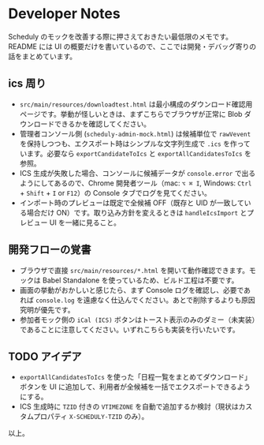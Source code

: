 # Developer Notes

Scheduly のモックを改善する際に押さえておきたい最低限のメモです。README には UI の概要だけを書いているので、ここでは開発・デバッグ寄りの話をまとめています。

## ics 周り

- `src/main/resources/downloadtest.html` は最小構成のダウンロード確認用ページです。挙動が怪しいときは、まずこちらでブラウザが正常に Blob ダウンロードできるかを確認してください。
- 管理者コンソール側 (`scheduly-admin-mock.html`) は候補単位で `rawVevent` を保持しつつも、エクスポート時はシンプルな文字列生成で `.ics` を作っています。必要なら `exportCandidateToIcs` と `exportAllCandidatesToIcs` を参照。
- ICS 生成が失敗した場合、コンソールに候補データが `console.error` で出るようにしてあるので、Chrome 開発者ツール（mac: `⌥ ⌘ I`, Windows: `Ctrl` + `Shift` + `I` or `F12`）の Console タブでログを見てください。
- インポート時のプレビューは既定で全候補 OFF（既存と UID が一致している場合だけ ON）です。取り込み方針を変えるときは `handleIcsImport` とプレビュー UI を一緒に見ること。

## 開発フローの覚書

- ブラウザで直接 `src/main/resources/*.html` を開いて動作確認できます。モックは Babel Standalone を使っているため、ビルド工程は不要です。
- 画面の挙動がおかしいと感じたら、まず Console ログを確認し、必要であれば `console.log` を遠慮なく仕込んでください。あとで削除するよりも原因究明が優先です。
- 参加者モック側の `iCal (ICS)` ボタンはトースト表示のみのダミー（未実装）であることに注意してください。いずれこちらも実装を行いたいです。

## TODO アイデア

- `exportAllCandidatesToIcs` を使った「日程一覧をまとめてダウンロード」ボタンを UI に追加して、利用者が全候補を一括でエクスポートできるようにする。
- ICS 生成時に `TZID` 付きの `VTIMEZONE` を自動で追加するか検討（現状はカスタムプロパティ `X-SCHEDULY-TZID` のみ）。

以上。
